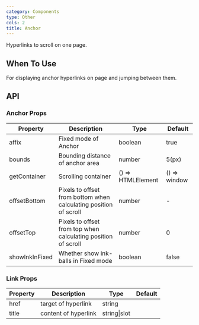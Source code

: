 ```yaml
---
category: Components
type: Other
cols: 2
title: Anchor
---
```


Hyperlinks to scroll on one page.

## When To Use

For displaying anchor hyperlinks on page and jumping between them.

## API

### Anchor Props

| Property | Description | Type | Default |
| -------- | ----------- | ---- | ------- |
| affix | Fixed mode of Anchor | boolean | true |
| bounds | Bounding distance of anchor area | number | 5(px) |
| getContainer | Scrolling container | () => HTMLElement | () => window  |
| offsetBottom | Pixels to offset from bottom when calculating position of scroll | number | - |
| offsetTop | Pixels to offset from top when calculating position of scroll | number | 0 |
| showInkInFixed | Whether show ink-balls in Fixed mode | boolean | false |

### Link Props

| Property | Description | Type | Default |
| -------- | ----------- | ---- | ------- |
| href | target of hyperlink | string |  |
| title | content of  hyperlink | string\|slot |  |
